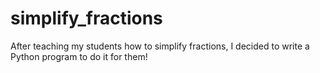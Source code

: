 # simplify_fractions

After teaching my students how to simplify fractions, I decided to write a Python program to do it for them!
